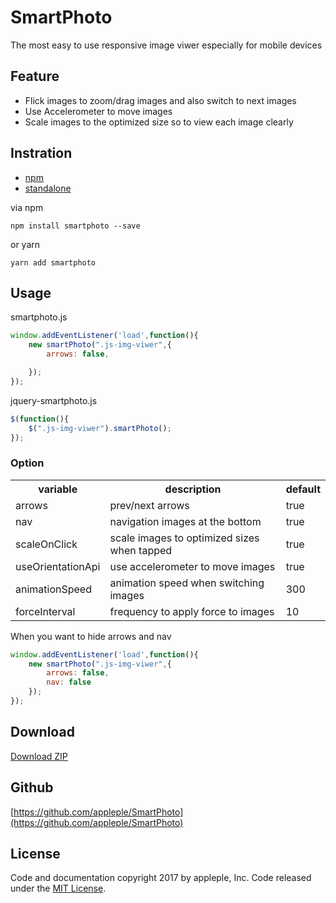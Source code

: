 # SmartPhoto
The most easy to use responsive image viwer especially for mobile devices

## Feature
- Flick images to zoom/drag images and also switch to next images
- Use Accelerometer to move images
- Scale images to the optimized size so to view each image clearly

## Instration
- [npm](https://www.npmjs.com/package/smartphoto)
- [standalone](https://raw.githubusercontent.com/appleple/smart-photo/master/js/smart-photo.js)

via npm
```shell
npm install smartphoto --save
```

or yarn

```shell
yarn add smartphoto
```

## Usage
smartphoto.js

```js
window.addEventListener('load',function(){
    new smartPhoto(".js-img-viwer",{
        arrows: false,

    });
});
```

jquery-smartphoto.js
```js
$(function(){
    $(".js-img-viwer").smartPhoto();
});
```

### Option

<table>
	<tr>
		<th>variable</th>
		<th>description</th>
		<th>default</th>
	</tr>
	<tr>
		<td>arrows</td>
		<td>prev/next arrows</td>
		<td>true</td>
	</tr>
	<tr>
		<td>nav</td>
		<td>navigation images at the bottom</td>
		<td>true</td>
	</tr>
	<tr>
		<td>scaleOnClick</td>
		<td>scale images to optimized sizes when tapped</td>
		<td>true</td>
	</tr>
	<tr>
		<td>useOrientationApi</td>
		<td>use accelerometer to move images</td>
		<td>true</td>
	</tr>
	<tr>
		<td>animationSpeed</td>
		<td>animation speed when switching images</td>
		<td>300</td>
	</tr>
	<tr>
		<td>forceInterval</td>
		<td>frequency to apply force to images</td>
		<td>10</td>
	</tr>
</table>


When you want to hide arrows and nav
```js
window.addEventListener('load',function(){
    new smartPhoto(".js-img-viwer",{
        arrows: false,
        nav: false
    });
});
```



## Download
[Download ZIP](https://github.com/appleple/SmartPhoto/archive/master.zip)

## Github
[https://github.com/appleple/SmartPhoto](https://github.com/appleple/SmartPhoto)

## License
Code and documentation copyright 2017 by appleple, Inc. Code released under the [MIT License](https://github.com/appleple/SmartPhoto/blob/master/LICENSE).